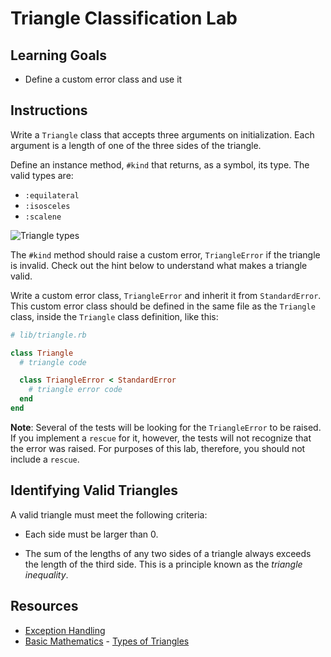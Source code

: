  # Triangle Classification Lab

## Learning Goals

- Define a custom error class and use it

## Instructions

Write a `Triangle` class that accepts three arguments on initialization. Each
argument is a length of one of the three sides of the triangle.

Define an instance method, `#kind` that returns, as a symbol, its
type. The valid types are:

- `:equilateral`
- `:isosceles`
- `:scalene`

![Triangle types](https://curriculum-content.s3.amazonaws.com/module-1/ruby-metaprogramming/triangle-classification-lab/Image_141_MathematicalTriangles.png)

The `#kind` method should raise a custom error, `TriangleError` if the triangle
is invalid. Check out the hint below to understand what makes a triangle valid.

Write a custom error class, `TriangleError` and inherit it from `StandardError`.
This custom error class should be defined in the same file as the `Triangle`
class, inside the `Triangle` class definition, like this:

```ruby
# lib/triangle.rb

class Triangle
  # triangle code

  class TriangleError < StandardError
    # triangle error code
  end
end
```

**Note**: Several of the tests will be looking for the `TriangleError` to be
raised. If you implement a `rescue` for it, however, the tests will not
recognize that the error was raised. For purposes of this lab, therefore, you
should not include a `rescue`.

## Identifying Valid Triangles

A valid triangle must meet the following criteria:

- Each side must be larger than 0.

- The sum of the lengths of any two sides of a triangle always exceeds the length
  of the third side. This is a principle known as the _triangle inequality_.

## Resources

- [Exception Handling](http://www.skorks.com/2009/09/ruby-exceptions-and-exception-handling/)
- [Basic Mathematics](http://www.basic-mathematics.com/) - [Types of Triangles](http://www.basic-mathematics.com/types-of-triangles.html)
